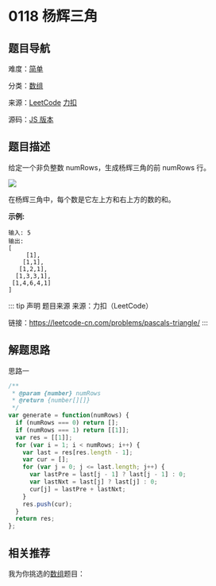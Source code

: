 # 0118 杨辉三角



## 题目导航

难度：[简单](/solution/easy/)

分类：[数组](/art/array.html)

来源：[LeetCode](https://leetcode.com/problems/pascals-triangle/)  [力扣](https://leetcode-cn.com/problems/pascals-triangle/)

源码：[JS 版本](https://github.com/swpuLeo/leetcode/blob/master/src/easy/0118-pascals-triangle.js)






## 题目描述

给定一个非负整数 numRows，生成杨辉三角的前 numRows 行。

![](https://w3fun-1253290453.cos.ap-chengdu.myqcloud.com/cattle/0118-illustration.gif)



在杨辉三角中，每个数是它左上方和右上方的数的和。

**示例:**

```
输入: 5
输出:
[
     [1],
    [1,1],
   [1,2,1],
  [1,3,3,1],
 [1,4,6,4,1]
]
```



::: tip 声明 题目来源
来源：力扣（LeetCode）

链接：https://leetcode-cn.com/problems/pascals-triangle/
:::



## 解题思路

思路一

```js
/**
 * @param {number} numRows
 * @return {number[][]}
 */
var generate = function(numRows) {
  if (numRows === 0) return [];
  if (numRows === 1) return [[1]];
  var res = [[1]];
  for (var i = 1; i < numRows; i++) {
    var last = res[res.length - 1];
    var cur = [];
    for (var j = 0; j <= last.length; j++) {
      var lastPre = last[j - 1] ? last[j - 1] : 0;
      var lastNxt = last[j] ? last[j] : 0;
      cur[j] = lastPre + lastNxt;
    }
    res.push(cur);
  }
  return res;
};
```





## 相关推荐

我为你挑选的[数组](/art/array.html)题目：
